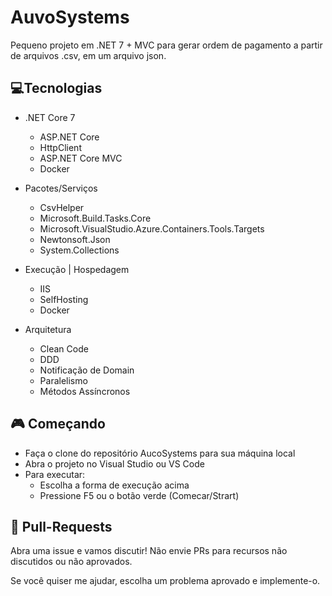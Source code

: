 # AuvoSystems

Pequeno projeto em .NET 7 + MVC para gerar ordem de pagamento a partir de arquivos .csv, em um arquivo json.

## 💻Tecnologias

- .NET Core 7
    - ASP.NET Core
    - HttpClient
    - ASP.NET Core MVC
    - Docker

- Pacotes/Serviços
    - CsvHelper
    - Microsoft.Build.Tasks.Core
    - Microsoft.VisualStudio.Azure.Containers.Tools.Targets
    - Newtonsoft.Json
    - System.Collections

- Execução | Hospedagem
    - IIS
    - SelfHosting
    - Docker

- Arquitetura
    - Clean Code
    - DDD
    - Notificação de Domain
    - Paralelismo
    - Métodos Assíncronos

## 🎮 Começando

- Faça o clone do repositório AucoSystems para sua máquina local
- Abra o projeto no Visual Studio ou VS Code
- Para executar:
    - Escolha a forma de execução acima
    - Pressione F5 ou o botão verde (Comecar/Strart)

## 💎 Pull-Requests

Abra uma issue e vamos discutir! Não envie PRs para recursos não discutidos ou não aprovados.

Se você quiser me ajudar, escolha um problema aprovado e implemente-o.